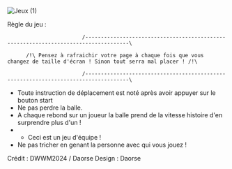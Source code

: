 
![Jeux (1)](https://github.com/Daosre/Pong-Brothers/assets/161069654/b6d7cbb6-4fa2-459a-9ae1-e7199a8481fa)

Règle du jeu : 

                            /------------------------------------------------------------------------------------\
                                    
          /!\ Pensez à rafraichir votre page à chaque fois que vous changez de taille d'écran ! Sinon tout serra mal placer ! /!\
                  
                            /------------------------------------------------------------------------------------\


- Toute instruction de déplacement est noté après avoir appuyer sur le bouton start
- Ne pas perdre la balle.
- A chaque rebond sur un joueur la balle prend de la vitesse histoire d'en surprendre plus d'un !
- - Ceci est un jeu d'équipe !
- Ne pas tricher en genant la personne avec qui vous jouez !



Crédit : DWWM2024 / Daorse
Design : Daorse
